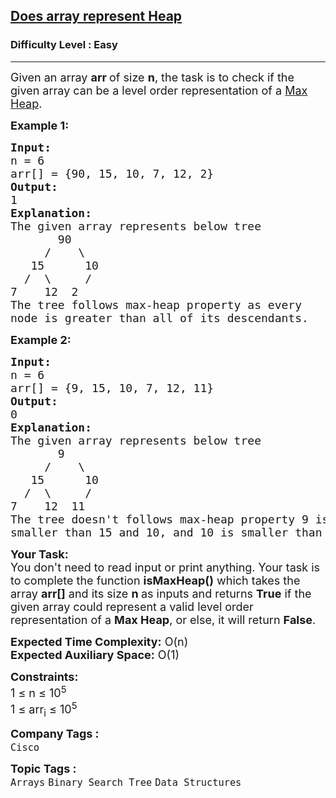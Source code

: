 <h2><a href="https://www.geeksforgeeks.org/problems/does-array-represent-heap4345/1">Does array represent Heap</a></h2><h3>Difficulty Level : Easy</h3><hr><div class="problems_problem_content__Xm_eO"><p><span style="font-size: 18px;">Given an array&nbsp;<strong>arr&nbsp;</strong>of size&nbsp;<strong>n</strong>, the task is to check if the given array can be a level order representation of a&nbsp;<a href="https://www.geeksforgeeks.org/difference-between-min-heap-and-max-heap/" previewlistener="true">Max Heap</a>.</span></p>
<p><span style="font-size: 18px;"><strong>Example 1:</strong></span></p>
<pre><span style="font-size: 18px;"><strong>Input:<br></strong>n = 6<br>arr[] = {90, 15, 10, 7, 12, 2}
<strong>Output: <br></strong>1<br><strong>Explanation:</strong> 
The given array represents below tree
       90
     /    \
   15      10
  /  \     /
7    12  2
The tree follows max-heap property as every
node is greater than all of its descendants.
</span></pre>
<div><span style="font-size: 18px;"><strong>Example 2:</strong></span></div>
<pre><span style="font-size: 18px;"><strong>Input:  <br></strong>n = 6<br>arr[] = {9, 15, 10, 7, 12, 11}
<strong>Output:<br></strong>0
<strong>Explanation:</strong><br>The given array represents below tree
       9
     /    \
   15      10
  /  \     /
7    12  11
The tree doesn't follows max-heap property 9 is
smaller than 15 and 10, and 10 is smaller than 11. </span></pre>
<p><span style="font-size: 18px;"><strong>Your Task:&nbsp;&nbsp;</strong><br>You don't need to read input or print anything. Your task is to complete the function&nbsp;<strong>isMaxHeap()</strong>&nbsp;which takes the array&nbsp;<strong>arr[]</strong>&nbsp;and its size&nbsp;<strong>n</strong><strong>&nbsp;</strong>as inputs and returns&nbsp;<strong>True</strong>&nbsp;if the given array could represent a valid level order representation of a&nbsp;<strong>Max Heap</strong>, or else, it will return&nbsp;<strong>False</strong>.</span></p>
<p><span style="font-size: 18px;"><strong>Expected Time Complexity:</strong>&nbsp;O(n)<br><strong>Expected Auxiliary Space:</strong>&nbsp;O(1)</span></p>
<p><span style="font-size: 18px;"><strong>Constraints:</strong><br>1 ≤ n ≤ 10<sup>5</sup><br>1 ≤ arr<sub>i</sub>&nbsp;≤ 10<sup>5</sup></span></p></div><p><span style=font-size:18px><strong>Company Tags : </strong><br><code>Cisco</code>&nbsp;<br><p><span style=font-size:18px><strong>Topic Tags : </strong><br><code>Arrays</code>&nbsp;<code>Binary Search Tree</code>&nbsp;<code>Data Structures</code>&nbsp;